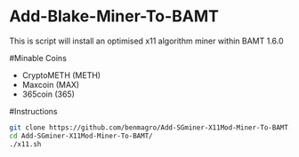 Add-Blake-Miner-To-BAMT
========================

This is script will install an optimised x11 algorithm miner within BAMT 1.6.0

#Minable Coins

- CryptoMETH (METH)
- Maxcoin (MAX)
- 365coin (365)


#Instructions

```bash
git clone https://github.com/benmagro/Add-SGminer-X11Mod-Miner-To-BAMT.git
cd Add-SGminer-X11Mod-Miner-To-BAMT/
./x11.sh
```
